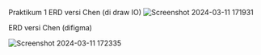 Praktikum 1 ERD versi Chen (di draw IO)
![Screenshot 2024-03-11 171931](https://github.com/nadintaaalwaz/nadintrylearnphp/assets/160230442/471be3f8-4de8-4f2e-ac3e-04225a154411)


ERD versi Chen (difigma)

![Screenshot 2024-03-11 172335](https://github.com/nadintaaalwaz/nadintrylearnphp/assets/160230442/882c30a8-5d54-43fc-8e07-bfabb816e963)
